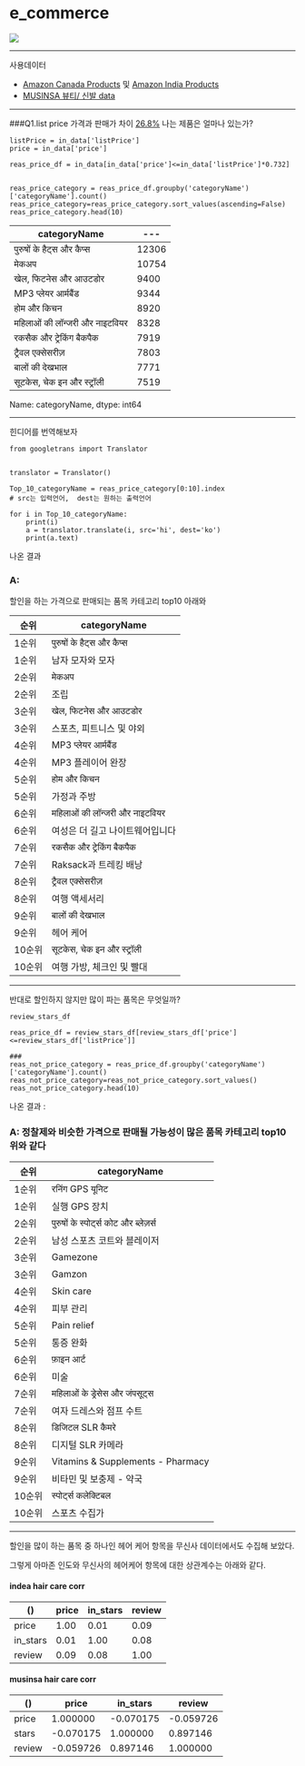 # e_commerce
![](https://github.com/AsellaS2/e_commerce/assets/69001369/2b32ef3a-af32-4c9c-beb5-9a7682574bf7)

---

사용데이터
-   [Amazon Canada Products](https://www.kaggle.com/datasets/asaniczka/amazon-canada-products-2023-2-1m-products/data) 및 [Amazon India Products](https://www.kaggle.com/datasets/asaniczka/amazon-india-products-2023-1-5m-products)
-   [MUSINSA 뷰티/ 신발 data](https://www.musinsa.com/categories/item/005)

---

###Q1.list price 가격과 판매가 차이 [26.8%](https://www.busan.com/view/busan/view.php?code=20000511000159) 나는 제품은 얼마나 있는가?

```
listPrice = in_data['listPrice']
price = in_data['price']

reas_price_df = in_data[in_data['price']<=in_data['listPrice']*0.732]


reas_price_category = reas_price_df.groupby('categoryName')['categoryName'].count()
reas_price_category=reas_price_category.sort_values(ascending=False)
reas_price_category.head(10)
```

|categoryName|---|
|---|---|
पुरुषों के हैट्स और कैप्स |12306
मेकअप|10754|
खेल, फिटनेस और आउटडोर|9400
MP3 प्‍लेयर आर्मबैंड|9344
होम और किचन|8920
महिलाओं की लॉन्जरी और नाइटवियर|8328
रकसैक और ट्रेकिंग बैकपैक|7919
ट्रैवल एक्सेसरीज़|7803
बालों की देखभाल|7771
सूटकेस, चेक इन और स्ट्रॉली|7519
Name: categoryName, dtype: int64

---
힌디어를 번역해보자
```
from googletrans import Translator


translator = Translator()

Top_10_categoryName = reas_price_category[0:10].index
# src는 입력언어,  dest는 원하는 출력언어 

for i in Top_10_categoryName:
    print(i)
    a = translator.translate(i, src='hi', dest='ko')
    print(a.text)
```

나온 결과
### A:
할인을 하는 가격으로 판매되는 품목 카테고리 top10 아래와

|순위|categoryName|
|---|---|
1순위|पुरुषों के हैट्स और कैप्स
1순위|남자 모자와 모자
2순위|मेकअप
2순위|조립
3순위|खेल, फिटनेस और आउटडोर
3순위|스포츠, 피트니스 및 야외
4순위|MP3 प्‍लेयर आर्मबैंड
4순위|MP3 플레이어 완장
5순위|होम और किचन
5순위|가정과 주방
6순위|महिलाओं की लॉन्जरी और नाइटवियर
6순위|여성은 더 길고 나이트웨어입니다
7순위|रकसैक और ट्रेकिंग बैकपैक
7순위|Raksack과 트레킹 배낭
8순위|ट्रैवल एक्सेसरीज़
8순위|여행 액세서리
9순위|बालों की देखभाल
9순위|헤어 케어
10순위|सूटकेस, चेक इन और स्ट्रॉली
10순위|여행 가방, 체크인 및 빨대

---
반대로 할인하지 않지만 많이 파는 품목은 무엇일까?

```
review_stars_df

reas_price_df = review_stars_df[review_stars_df['price']<=review_stars_df['listPrice']]

###
reas_not_price_category = reas_price_df.groupby('categoryName')['categoryName'].count()
reas_not_price_category=reas_not_price_category.sort_values()
reas_not_price_category.head(10)
```

나온 결과 :

### A: 정찰제와 비슷한 가격으로 판매될 가능성이 많은 품목 카테고리 top10 위와 같다

|순위|categoryName|
|---|---|
|1순위|रनिंग GPS यूनिट
|1순위|실행 GPS 장치
|2순위|पुरुषों के स्पोर्ट्स कोट और ब्लेज़र्स
|2순위|남성 스포츠 코트와 블레이저
|3순위|Gamezone
|3순위|Gamzon
|4순위|Skin care
|4순위|피부 관리
|5순위|Pain relief
|5순위|통증 완화
|6순위|फ़ाइन आर्ट
|6순위|미술
|7순위|महिलाओं के ड्रेसेस और जंपसूट्स
|7순위|여자 드레스와 점프 수트
|8순위|डिजिटल SLR कैमरे
|8순위|디지털 SLR 카메라
|9순위|Vitamins & Supplements - Pharmacy
|9순위|비타민 및 보충제 - 약국
|10순위|स्पोर्ट्स कलेक्‍टिबल
|10순위|스포츠 수집가

---
할인을 많이 하는 품목 중 하나인 헤어 케어 항목을 무신사 데이터에서도 수집해 보았다.

그렇게 아마존 인도와 무신사의 헤어케어 항목에 대한 상관계수는 아래와 같다.


#### indea hair care corr

|()| price |in_stars |review|
|---|---|---|---|          
price | 1.00 | 0.01 | 0.09
in_stars|0.01| 1.00|0.08
review|0.09|0.08|1.00


#### musinsa hair care corr

|()| price |in_stars |review|
|---|---|---|---|  
price | 1.000000| -0.070175|-0.059726
stars | -0.070175 | 1.000000 | 0.897146
review | -0.059726| 0.897146|1.000000
